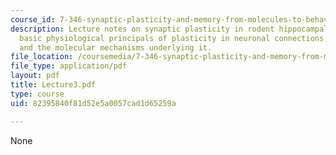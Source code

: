 ```yaml
---
course_id: 7-346-synaptic-plasticity-and-memory-from-molecules-to-behavior-fall-2007
description: Lecture notes on synaptic plasticity in rodent hippocampal slices, the
  basic physiological principals of plasticity in neuronal connections, and memory
  and the molecular mechanisms underlying it.
file_location: /coursemedia/7-346-synaptic-plasticity-and-memory-from-molecules-to-behavior-fall-2007/82395840f81d52e5a0057cad1d65259a_Lecture3.pdf
file_type: application/pdf
layout: pdf
title: Lecture3.pdf
type: course
uid: 82395840f81d52e5a0057cad1d65259a

---
```

None